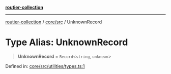 [**routier-collection**](../../../README.md)

***

[routier-collection](../../../README.md) / [core/src](../README.md) / UnknownRecord

# Type Alias: UnknownRecord

> **UnknownRecord** = `Record`\<`string`, `unknown`\>

Defined in: [core/src/utilities/types.ts:1](https://github.com/Agrejus/routier/blob/ae307d61bf9883ec014a438be7cbd96d2060d092/core/src/utilities/types.ts#L1)
